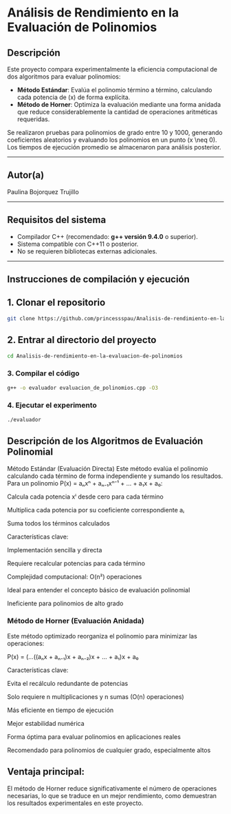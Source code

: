 # Análisis de Rendimiento en la Evaluación de Polinomios

## Descripción
Este proyecto compara experimentalmente la eficiencia computacional de dos algoritmos para evaluar polinomios:

- **Método Estándar**: Evalúa el polinomio término a término, calculando cada potencia de \(x\) de forma explícita.
- **Método de Horner**: Optimiza la evaluación mediante una forma anidada que reduce considerablemente la cantidad de operaciones aritméticas requeridas.

Se realizaron pruebas para polinomios de grado entre 10 y 1000, generando coeficientes aleatorios y evaluando los polinomios en un punto \(x \neq 0\). Los tiempos de ejecución promedio se almacenaron para análisis posterior.

---

## Autor(a)
Paulina Bojorquez Trujillo

---

## Requisitos del sistema
- Compilador C++ (recomendado: **g++ versión 9.4.0** o superior).
- Sistema compatible con C++11 o posterior.
- No se requieren bibliotecas externas adicionales.

---

## Instrucciones de compilación y ejecución

## 1. Clonar el repositorio
```bash
git clone https://github.com/princessspau/Analisis-de-rendimiento-en-la-evaluacion-de-polinomios.git
```
## 2. Entrar al directorio del proyecto

```bash
cd Analisis-de-rendimiento-en-la-evaluacion-de-polinomios
```
### 3. Compilar el código
```bash
g++ -o evaluador evaluacion_de_polinomios.cpp -O3
```

### 4. Ejecutar el experimento
```bash
./evaluador
```
## Descripción de los Algoritmos de Evaluación Polinomial
Método Estándar (Evaluación Directa)
Este método evalúa el polinomio calculando cada término de forma independiente y sumando los resultados. Para un polinomio P(x) = aₙxⁿ + aₙ₋₁xⁿ⁻¹ + ... + a₁x + a₀:

Calcula cada potencia xⁱ desde cero para cada término

Multiplica cada potencia por su coeficiente correspondiente aᵢ

Suma todos los términos calculados

Características clave:

Implementación sencilla y directa

Requiere recalcular potencias para cada término

Complejidad computacional: O(n²) operaciones

Ideal para entender el concepto básico de evaluación polinomial

Ineficiente para polinomios de alto grado

### Método de Horner (Evaluación Anidada)
Este método optimizado reorganiza el polinomio para minimizar las operaciones:

P(x) = (...((aₙx + aₙ₋₁)x + aₙ₋₂)x + ... + a₁)x + a₀

Características clave:

Evita el recálculo redundante de potencias

Solo requiere n multiplicaciones y n sumas (O(n) operaciones)

Más eficiente en tiempo de ejecución

Mejor estabilidad numérica

Forma óptima para evaluar polinomios en aplicaciones reales

Recomendado para polinomios de cualquier grado, especialmente altos

## Ventaja principal:
El método de Horner reduce significativamente el número de operaciones necesarias, lo que se traduce en un mejor rendimiento, como demuestran los resultados experimentales en este proyecto.

